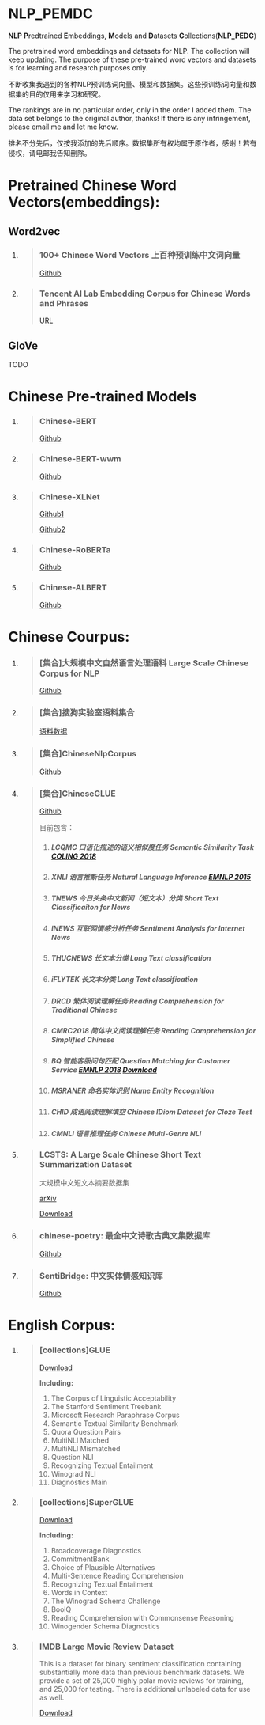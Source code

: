 # NLP_PEMDC
**NLP** **P**redtrained **E**mbeddings, **M**odels and **D**atasets **C**ollections(**NLP_PEDC**)

The pretrained word embeddings and datasets for NLP. The collection will keep updating. The purpose of these pre-trained word vectors and datasets is for learning and research purposes only. 

不断收集我遇到的各种NLP预训练词向量、模型和数据集。这些预训练词向量和数据集的目的仅用来学习和研究。

The rankings are in no particular order, only in the order I added them. The data set belongs to the original author, thanks! If there is any infringement, please email me and let me know. 

排名不分先后，仅按我添加的先后顺序。数据集所有权均属于原作者，感谢！若有侵权，请电邮我告知删除。  



# Pretrained Chinese Word Vectors(embeddings):

## Word2vec

1. > ### 100+ Chinese Word Vectors 上百种预训练中文词向量
   > [Github](https://github.com/Embedding/Chinese-Word-Vectors)
   
2. > ### Tencent AI Lab Embedding Corpus for Chinese Words and Phrases
   > [URL](https://ai.tencent.com/ailab/nlp/embedding.html)

## GloVe

TODO



# Chinese Pre-trained Models
1. > ### Chinese-BERT
   > [Github](https://github.com/google-research/bert)
   
1. > ### Chinese-BERT-wwm
   >
   > [Github](https://github.com/ymcui/Chinese-BERT-wwm)

1. >### Chinese-XLNet
   >
   >[Github1](https://github.com/brightmart/xlnet_zh)
   >
   >[Github2](https://github.com/ymcui/Chinese-PreTrained-XLNet)

1. >### Chinese-RoBERTa
   >
   >[Github](https://github.com/brightmart/roberta_zh)

1. > ### Chinese-ALBERT
   >
   > [Github](https://github.com/brightmart/albert_zh)





# Chinese Courpus:
1. > ### [集合]大规模中文自然语言处理语料 Large Scale Chinese Corpus for NLP
   > [Github](https://github.com/brightmart/nlp_chinese_corpus)

2. > ### [集合]搜狗实验室语料集合
   > [语料数据](http://www.sogou.com/labs/resource/list_yuliao.php)
   
3. >  ###  [集合]ChineseNlpCorpus
   >
   > [Github](https://github.com/SophonPlus/ChineseNlpCorpus)

4. > ### [集合]ChineseGLUE
   >
   > [Github]( https://github.com/chineseGLUE/chineseGLUE )
   >
   > 目前包含：
   >
   > 1. ##### LCQMC 口语化描述的语义相似度任务 Semantic Similarity Task  [COLING 2018](https://www.aclweb.org/anthology/C18-1166/)
   >
   > 2. ##### XNLI 语言推断任务 Natural Language Inference [EMNLP 2015](https://www.aclweb.org/anthology/D15-1075/)
   >
   > 3. ##### TNEWS 今日头条中文新闻（短文本）分类 Short Text Classificaiton for News
   >
   > 4. ##### INEWS 互联网情感分析任务 Sentiment Analysis for Internet News
   >
   > 5. ##### THUCNEWS 长文本分类 Long Text classification
   >
   > 6. ##### iFLYTEK 长文本分类 Long Text classification
   >
   > 7. ##### DRCD 繁体阅读理解任务 Reading Comprehension for Traditional Chinese
   >
   > 8. ##### CMRC2018 简体中文阅读理解任务 Reading Comprehension for Simplified Chinese
   >
   > 9. ##### BQ 智能客服问句匹配 Question Matching for Customer Service [EMNLP 2018](https://www.aclweb.org/anthology/D18-1536/) [Download](http://icrc.hitsz.edu.cn/Article/show/175.html)
   >
   > 10. ##### MSRANER 命名实体识别 Name Entity Recognition
   >
   > 11. ##### CHID 成语阅读理解填空 Chinese IDiom Dataset for Cloze Test
   >
   > 12. ##### CMNLI 语言推理任务 Chinese Multi-Genre NLI

5. > ### LCSTS: A Large Scale Chinese Short Text Summarization Dataset
   >
   > 大规模中文短文本摘要数据集
   >
   > [arXiv]( https://arxiv.org/abs/1506.05865 )
   >
   > [Download]( http://icrc.hitsz.edu.cn/Article/show/139.html )

6. > ### chinese-poetry: 最全中文诗歌古典文集数据库
   > [Github](https://github.com/chinese-poetry/chinese-poetry)

7. > ### SentiBridge: 中文实体情感知识库
   > [Github](https://github.com/rainarch/SentiBridge)




# English Corpus:

1. > ### [collections]GLUE
   >
   > [Download]( https://gluebenchmark.com/tasks )
   >
   > **Including:**
   >
   > 1.  The Corpus of Linguistic Acceptability 
   > 2.  The Stanford Sentiment Treebank 
   > 3.  Microsoft Research Paraphrase Corpus 
   > 4.  Semantic Textual Similarity Benchmark 
   > 5.  Quora Question Pairs 
   > 6.  MultiNLI Matched 
   > 7.  MultiNLI Mismatched 
   > 8.  Question NLI 
   > 9.  Recognizing Textual Entailment 
   > 10.  Winograd NLI 
   > 11.  Diagnostics Main 
   
2. > ### [collections]SuperGLUE
   >
   > [Download](https://super.gluebenchmark.com/tasks)
   >
   > **Including:**
   >
   > 1.  Broadcoverage Diagnostics 
   > 2.  CommitmentBank 
   > 3.  Choice of Plausible Alternatives 
   > 4.  Multi-Sentence Reading Comprehension 
   > 5.  Recognizing Textual Entailment 
   > 6.  Words in Context 
   > 7.  The Winograd Schema Challenge 
   > 8.  BoolQ 
   > 9.  Reading Comprehension with Commonsense Reasoning 
   > 10.  Winogender Schema Diagnostics 
   
3. > ### IMDB Large Movie Review Dataset
   >
   > This is a dataset for binary sentiment classification containing substantially more data than previous benchmark datasets. We provide a set of 25,000 highly polar movie reviews for training, and 25,000 for testing. There is additional unlabeled data for use as well. 
   >
   > [Download](https://ai.stanford.edu/~amaas/data/sentiment/)
